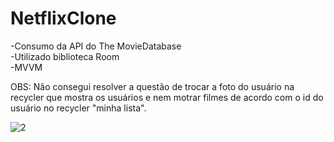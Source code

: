 # NetflixClone
-Consumo da API do The MovieDatabase<br />
-Utilizado biblioteca Room<br />
-MVVM<br />

OBS: Não consegui resolver a questão de trocar a foto do usuário na recycler que mostra os usuários e 
nem motrar filmes de acordo com o id do usuário no recycler "minha lista".

![2](https://user-images.githubusercontent.com/63808405/144665807-d551db95-df10-460f-a497-ce7897062af7.png)
